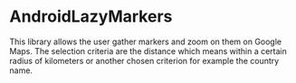 # AndroidLazyMarkers
This library allows the user gather markers and zoom on them on Google Maps. The selection criteria are the distance which means within a certain radius of kilometers or another chosen criterion for example the country name.
